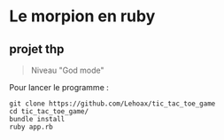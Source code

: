 Le morpion en ruby 
==================
projet thp
----------


> Niveau "God mode"   

Pour lancer le programme :


    git clone https://github.com/Lehoax/tic_tac_toe_game
    cd tic_tac_toe_game/  
    bundle install  
    ruby app.rb  
